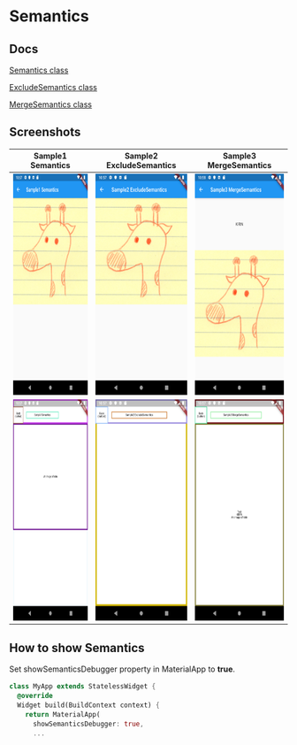 # Semantics

## Docs

[Semantics class](https://api.flutter.dev/flutter/widgets/Semantics-class.html)

[ExcludeSemantics class](https://api.flutter.dev/flutter/widgets/ExcludeSemantics-class.html)

[MergeSemantics class](https://api.flutter.dev/flutter/widgets/MergeSemantics-class.html)

## Screenshots

|Sample1 Semantics|Sample2 ExcludeSemantics|Sample3 MergeSemantics|
|:-:|:-:|:-:|
|<img src="./screenshots/Sample1.png" height="400" alt="Screenshot"/>|<img src="./screenshots/Sample2.png" height="400" alt="Screenshot"/>|<img src="./screenshots/Sample3.png" height="400" alt="Screenshot"/>|
|<img src="./screenshots/Sample1_Semantics.png" height="400" alt="Screenshot"/>|<img src="./screenshots/Sample2_Semantics.png" height="400" alt="Screenshot"/>|<img src="./screenshots/Sample3_Semantics.png" height="400" alt="Screenshot"/>|

## How to show Semantics

Set showSemanticsDebugger property in MaterialApp to **true**.

```dart
class MyApp extends StatelessWidget {
  @override
  Widget build(BuildContext context) {
    return MaterialApp(
      showSemanticsDebugger: true,
      ...
```
